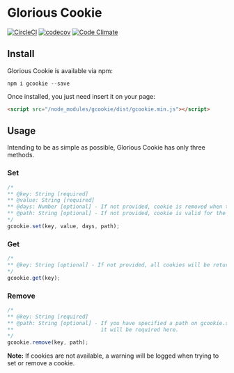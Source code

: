 # Glorious Cookie

[![CircleCI](https://circleci.com/gh/rafaelcamargo/glorious-cookie.svg?style=svg)](https://circleci.com/gh/rafaelcamargo/glorious-cookie)
[![codecov](https://codecov.io/gh/rafaelcamargo/glorious-cookie/branch/master/graph/badge.svg)](https://codecov.io/gh/rafaelcamargo/glorious-cookie)
[![Code Climate](https://codeclimate.com/github/rafaelcamargo/glorious-cookie/badges/gpa.svg)](https://codeclimate.com/github/rafaelcamargo/glorious-cookie)

## Install

Glorious Cookie is available via npm:
```
npm i gcookie --save
```

Once installed, you just need insert it on your page:
``` html
<script src="/node_modules/gcookie/dist/gcookie.min.js"></script>
```

## Usage

Intending to be as simple as possible, Glorious Cookie has only three methods.

### Set

``` javascript
/*
** @key: String [required]
** @value: String [required]
** @days: Number [optional] - If not provided, cookie is removed when the user closes the browser.
** @path: String [optional] - If not provided, cookie is valid for the entire site.
*/
gcookie.set(key, value, days, path);
```

### Get

``` javascript
/*
** @key: String [optional] - If not provided, all cookies will be returned.
*/
gcookie.get(key);
```

### Remove

``` javascript
/*
** @key: String [required]
** @path: String [optional] - If you have specified a path on gcookie.set(),
**                            it will be required here.
*/
gcookie.remove(key, path);
```

**Note:** If cookies are not available, a warning will be logged when trying to set or remove a cookie.
